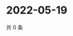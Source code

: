 # 2022-05-19

共 0 条

<!-- BEGIN WEIBO -->
<!-- 最后更新时间 Thu May 19 2022 04:17:23 GMT+0800 (China Standard Time) -->

<!-- END WEIBO -->
